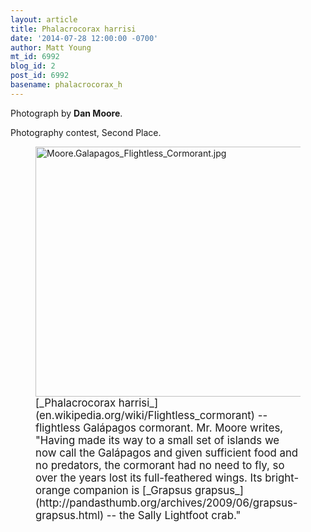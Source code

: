```yaml
---
layout: article
title: Phalacrocorax harrisi
date: '2014-07-28 12:00:00 -0700'
author: Matt Young
mt_id: 6992
blog_id: 2
post_id: 6992
basename: phalacrocorax_h
---
```

Photograph by **Dan Moore**.

Photography contest, Second Place.

<figure>
<img src="{{ site.baseurl }}/uploads/2014/Moore.Galapagos_Flightless_Cormorant.jpg" alt="Moore.Galapagos_Flightless_Cormorant.jpg" width="600" height="400" />
<figcaption markdown="span">
<big>[_Phalacrocorax harrisi_](en.wikipedia.org/wiki/Flightless_cormorant) -- flightless Gal&aacute;pagos cormorant.  Mr. Moore writes, "Having made its way to a small set of islands we now call the Gal&aacute;pagos and given sufficient food and no predators, the cormorant had no need to fly, so over the years lost its full-feathered wings. Its bright-orange companion is [_Grapsus grapsus_](http://pandasthumb.org/archives/2009/06/grapsus-grapsus.html) -- the Sally Lightfoot crab."</big> 

</figcaption>
</figure>
